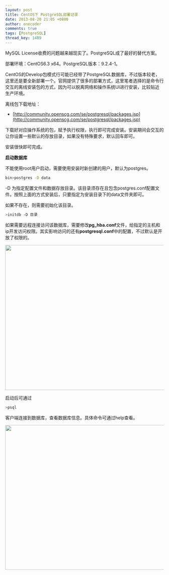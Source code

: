 ```yaml
---
layout: post
title: CentOS下 PostgreSQL部署记录
date: 2013-08-20 21:05 +0800
author: onecoder
comments: true
tags: [PostgreSQL]
thread_key: 1489
---
```

MySQL License收费的问题越来越现实了。PostgreSQL成了最好的替代方案。

部署环境：CentOS6.3 x64。PostgreSQL版本：9.2.4-1。

CentOS的Develop包模式行可能已经带了PostgreSQL数据库，不过版本较老，这里还是要全新部署一个。官网提供了很多的部署方式，这里笔者选择的是命令行交互的离线安装包的方式，因为可以脱离网络和操作系统UI进行安装，比较贴近生产环境。

离线包下载地址：

* [http://community.openscg.com/se/postgresql/packages.jsp](http://community.openscg.com/se/postgresql/packages.jsp)

下载好对应操作系统的包，赋予执行权限，执行即可完成安装。安装期间会交互的让你设置一些默认的存放目录，如果没有特殊要求，默认回车即可。

安装很快即可完成。

**启动数据库**

不能使用root用户启动，需要使用安装时新创建的用户，默认为postgres。

```bash
bin>postgres -D data
```

-D 为指定配置文件和数据存放目录。该目录须存在且包含postgres.conf配置文件。按照上面的方式安装后，只要指定为安装目录下的data文件夹即可。

如果不存在，则需要初始化该目录。

```bash
>initdb -D 目录
```

如果需要远程连接访问该数据库，需要修改**pg_hba.conf**文件，给指定的主机和ip开发访问权限。其实影响访问的还有**postgresql.conf**中的配置，不过默认是开放了权限的。

<img alt="" src="http://onecoder.qiniudn.com/8wuliao/D6i7xGHJ/KjsPD.jpg" style="width: 630px; height: 461px;" />

启动后可通过

```bash
>psql
```

客户端连接到数据库，查看数据库信息。具体命令可通过help查看。<p style="text-align: center;">
	<img alt="" src="http://onecoder.qiniudn.com/8wuliao/D6i7wR1G/Z650t.jpg" style="width: 630px; height: 459px;" /></p>

